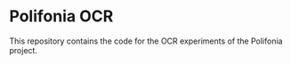 # Polifonia OCR

This repository contains the code for the OCR experiments of the Polifonia project.
